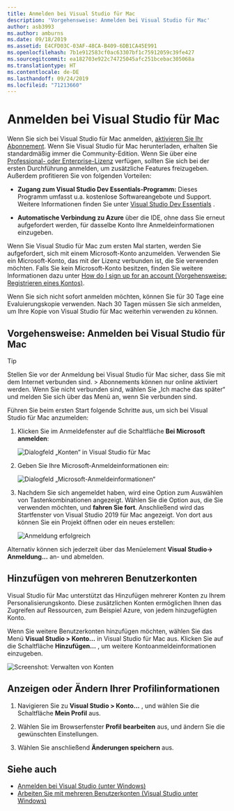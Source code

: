 ```yaml
---
title: Anmelden bei Visual Studio für Mac
description: 'Vorgehensweise: Anmelden bei Visual Studio für Mac'
author: asb3993
ms.author: amburns
ms.date: 09/18/2019
ms.assetid: E4CFD03C-03AF-48CA-B409-6DB1CA45E991
ms.openlocfilehash: 7b1e912583cf0ac63307bf1c75912059c39fe427
ms.sourcegitcommit: ea182703e922c74725045afc251bcebac305068a
ms.translationtype: HT
ms.contentlocale: de-DE
ms.lasthandoff: 09/24/2019
ms.locfileid: "71213660"
---
```

# <a name="sign-in-to-visual-studio-for-mac"></a>Anmelden bei Visual Studio für Mac

Wenn Sie sich bei Visual Studio für Mac anmelden, [aktivieren Sie Ihr Abonnement](enable-subscription.md). Wenn Sie Visual Studio für Mac herunterladen, erhalten Sie standardmäßig immer die Community-Edition. Wenn Sie über eine [Professional- oder Enterprise-Lizenz](https://visualstudio.microsoft.com/vs/compare/) verfügen, sollten Sie sich bei der ersten Durchführung anmelden, um zusätzliche Features freizugeben. Außerdem profitieren Sie von folgenden Vorteilen:

* **Zugang zum Visual Studio Dev Essentials-Programm:** Dieses Programm umfasst u.a. kostenlose Softwareangebote und Support. Weitere Informationen finden Sie unter [Visual Studio Dev Essentials](https://aka.ms/vsdevhelp) .

* **Automatische Verbindung zu Azure** über die IDE, ohne dass Sie erneut aufgefordert werden, für dasselbe Konto Ihre Anmeldeinformationen einzugeben.

Wenn Sie Visual Studio für Mac zum ersten Mal starten, werden Sie aufgefordert, sich mit einem Microsoft-Konto anzumelden. Verwenden Sie ein Microsoft-Konto, das mit der Lizenz verbunden ist, die Sie verwenden möchten. Falls Sie kein Microsoft-Konto besitzen, finden Sie weitere Informationen dazu unter [How do I sign up for an account (Vorgehensweise: Registrieren eines Kontos)](https://support.microsoft.com/instantanswers/d18cc497-d839-cf50-dea8-f99c95f2bd16/sign-up-for-a-microsoft-account).

Wenn Sie sich nicht sofort anmelden möchten, können Sie für 30 Tage eine Evaluierungskopie verwenden. Nach 30 Tagen müssen Sie sich anmelden, um Ihre Kopie von Visual Studio für Mac weiterhin verwenden zu können.

## <a name="how-to-sign-in-to-visual-studio-for-mac"></a>Vorgehensweise: Anmelden bei Visual Studio für Mac

> [!TIP]
> Stellen Sie vor der Anmeldung bei Visual Studio für Mac sicher, dass Sie mit dem Internet verbunden sind. > Abonnements können nur online aktiviert werden. Wenn Sie nicht verbunden sind, wählen Sie „Ich mache das später“ und melden Sie sich über das Menü an, wenn Sie verbunden sind.

Führen Sie beim ersten Start folgende Schritte aus, um sich bei Visual Studio für Mac anzumelden:

1. Klicken Sie im Anmeldefenster auf die Schaltfläche **Bei Microsoft anmelden**:

    ![Dialogfeld „Konten“ in Visual Studio für Mac](media/ide-tour-2019-start-signin.png)

2. Geben Sie Ihre Microsoft-Anmeldeinformationen ein:

    ![Dialogfeld „Microsoft-Anmeldeinformationen“](media/signing-in-image13.png)

4. Nachdem Sie sich angemeldet haben, wird eine Option zum Auswählen von Tastenkombinationen angezeigt. Wählen Sie die Option aus, die Sie verwenden möchten, und **fahren Sie fort**. Anschließend wird das Startfenster von Visual Studio 2019 für Mac angezeigt. Von dort aus können Sie ein Projekt öffnen oder ein neues erstellen:

    ![Anmeldung erfolgreich](media/signing-in-image14.png)

Alternativ können sich jederzeit über das Menüelement **Visual Studio-> Anmeldung...** an- und abmelden.

## <a name="adding-multiple-user-accounts"></a>Hinzufügen von mehreren Benutzerkonten

Visual Studio für Mac unterstützt das Hinzufügen mehrerer Konten zu Ihrem Personalisierungskonto. Diese zusätzlichen Konten ermöglichen Ihnen das Zugreifen auf Ressourcen, zum Beispiel Azure, von jedem hinzugefügten Konto.

Wenn Sie weitere Benutzerkonten hinzufügen möchten, wählen Sie das Menü **Visual Studio > Konto…** in Visual Studio für Mac aus. Klicken Sie auf die Schaltfläche **Hinzufügen…** , um weitere Kontoanmeldeinformationen einzugeben.

![Screenshot: Verwalten von Konten](media/signing-in-image15.png)

## <a name="view-or-change-your-profile-information"></a>Anzeigen oder Ändern Ihrer Profilinformationen

1. Navigieren Sie zu **Visual Studio > Konto...** , und wählen Sie die Schaltfläche **Mein Profil** aus.

2. Wählen Sie im Browserfenster **Profil bearbeiten** aus, und ändern Sie die gewünschten Einstellungen.

3. Wählen Sie anschließend **Änderungen speichern** aus.

## <a name="see-also"></a>Siehe auch

- [Anmelden bei Visual Studio (unter Windows)](/visualstudio/ide/signing-in-to-visual-studio)
- [Arbeiten Sie mit mehreren Benutzerkonten (Visual Studio unter Windows)](/visualstudio/ide/work-with-multiple-user-accounts)